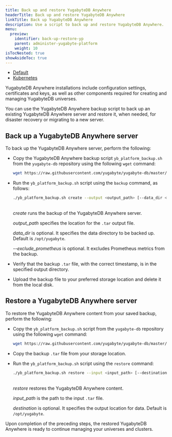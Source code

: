 ```yaml
---
title: Back up and restore YugabyteDB Anywhere
headerTitle: Back up and restore YugabyteDB Anywhere
linkTitle: Back up YugabyteDB Anywhere
description: Use a script to back up and restore YugabyteDB Anywhere.
menu:
  preview:
    identifier: back-up-restore-yp
    parent: administer-yugabyte-platform
    weight: 10
isTocNested: true
showAsideToc: true
---
```


<ul class="nav nav-tabs-alt nav-tabs-yb">
  <li >
    <a href="../back-up-restore-yp/" class="nav-link active">
      <i class="fas fa-cloud"></i>
      Default
    </a>
  </li>

  <li>
    <a href="../back-up-restore-k8s/" class="nav-link">
      <i class="fas fa-cubes" aria-hidden="true"></i>
      Kubernetes
    </a>
  </li>

</ul>

YugabyteDB Anywhere installations include configuration settings, certificates and keys, as well as other components required for creating and managing YugabyteDB universes.

You can use the YugabyteDB Anywhere backup script to back up an existing YugabyteDB Anywhere server and restore it, when needed, for disaster recovery or migrating to a new server.

## Back up a YugabyteDB Anywhere server

To back up the YugabyteDB Anywhere server, perform the following:

- Copy the YugabyteDB Anywhere backup script `yb_platform_backup.sh` from the `yugabyte-db` repository using the following `wget` command:

    ```sh
    wget https://raw.githubusercontent.com/yugabyte/yugabyte-db/master/managed/devops/bin/yb_platform_backup.sh
    ```

- Run the `yb_platform_backup.sh` script using the `backup` command, as follows:

    ```sh
    ./yb_platform_backup.sh create --output <output_path> [--data_dir <data_dir>] [--exclude_prometheus]
    ```

    <br>*create* runs the backup of the YugabyteDB Anywhere server.<br>

    *output_path* specifies the location for the `.tar` output file.<br>

    *data_dir* is optional. It specifies the data directory to be backed up. Default is `/opt/yugabyte`.<br>

    *--exclude_prometheus* is optional. It excludes Prometheus metrics from the backup.

- Verify that the backup `.tar` file, with the correct timestamp, is in the specified output directory.

- Upload the backup file to your preferred storage location and delete it from the local disk.

## Restore a YugabyteDB Anywhere server

To restore the YugabyteDB Anywhere content from your saved backup, perform the following:

- Copy the `yb_platform_backup.sh` script from the `yugabyte-db` repository using the following `wget` command:

    ```sh
    wget https://raw.githubusercontent.com/yugabyte/yugabyte-db/master/managed/devops/bin/yb_platform_backup.sh
    ```

- Copy the backup `.tar` file from your storage location.

- Run the `yb_platform_backup.sh` script using the `restore` command:

    ```sh
    ./yb_platform_backup.sh restore --input <input_path> [--destination <destination>]
    ```

    <br>*restore* restores the YugabyteDB Anywhere content.<br>

    *input_path* is the path to the input `.tar` file.<br>

    *destination* is optional. It specifies the output location for data. Default is `/opt/yugabyte`.

Upon completion of the preceding steps, the restored YugabyteDB Anywhere is ready to continue managing your universes and clusters.
